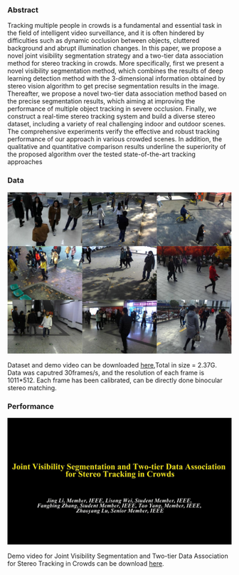 ### Abstract

Tracking multiple people in crowds is a fundamental and essential task in the field of intelligent video surveillance, and it is often
hindered by difficulties such as dynamic occlusion between objects, cluttered background and abrupt illumination changes. In this 
paper, we propose a novel joint visibility segmentation strategy and a two-tier data association method for stereo tracking in crowds. 
More specifically, first we present a novel visibility segmentation method, which combines the results of deep learning detection method
with the 3-dimensional information obtained by stereo vision algorithm to get precise segmentation results in the image. Thereafter, 
we propose a novel two-tier data association method based on the precise segmentation results, which aiming at improving the performance
of multiple object tracking in severe occlusion. Finally, we construct a real-time stereo tracking system and build a diverse stereo
dataset, including a variety of real challenging indoor and outdoor scenes. The comprehensive experiments verify the effective and 
robust tracking performance of our approach in various crowded scenes. In addition, the qualitative and quantitative comparison results
underline the superiority of the proposed algorithm over the tested state-of-the-art tracking approaches

### Data

![Image](dataset.png)

Dataset and demo video can be downloaded [here](https://pan.baidu.com/s/1qXJcy76),Total in size = 2.37G. Data was caputred 30frames/s, 
and the resolution of each frame is 1011*512. Each frame has been calibrated, can be directly done binocular stereo matching.


### Performance

![Image](Demo.png)

Demo video for Joint Visibility Segmentation and Two-tier Data Association for Stereo Tracking in Crowds can be download [here](https://pan.baidu.com/s/1htOFKig).
